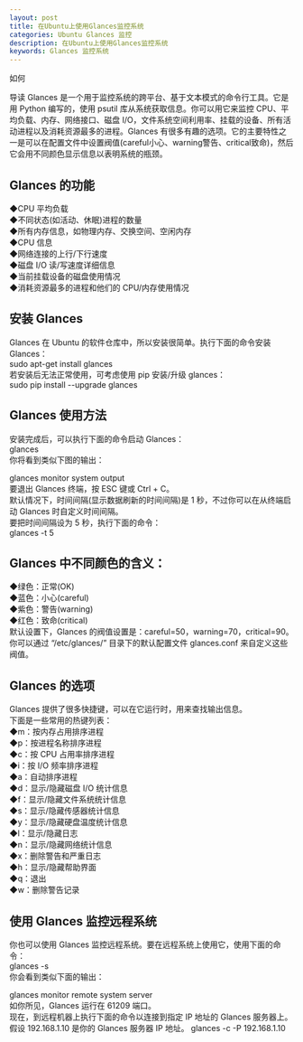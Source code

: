 ```yaml
---
layout: post
title: 在Ubuntu上使用Glances监控系统
categories: Ubuntu Glances 监控
description: 在Ubuntu上使用Glances监控系统
keywords: Glances 监控系统
---
```

如何

导读  Glances 是一个用于监控系统的跨平台、基于文本模式的命令行工具。它是用 Python 编写的，使用 psutil 库从系统获取信息。你可以用它来监控 CPU、平均负载、内存、网络接口、磁盘 I/O，文件系统空间利用率、挂载的设备、所有活动进程以及消耗资源最多的进程。Glances 有很多有趣的选项。它的主要特性之一是可以在配置文件中设置阀值(careful小心、warning警告、critical致命)，然后它会用不同颜色显示信息以表明系统的瓶颈。

## Glances 的功能
◆CPU 平均负载  
◆不同状态(如活动、休眠)进程的数量  
◆所有内存信息，如物理内存、交换空间、空闲内存  
◆CPU 信息  
◆网络连接的上行/下行速度  
◆磁盘 I/O 读/写速度详细信息  
◆当前挂载设备的磁盘使用情况  
◆消耗资源最多的进程和他们的 CPU/内存使用情况  

## 安装 Glances
Glances 在 Ubuntu 的软件仓库中，所以安装很简单。执行下面的命令安装 Glances：  
sudo apt-get install glances  
若安装后无法正常使用，可考虑使用 pip 安装/升级 glances：  
sudo pip install --upgrade glances  

## Glances 使用方法  
安装完成后，可以执行下面的命令启动 Glances：  
glances  
你将看到类似下图的输出：  

glances monitor system output  
要退出 Glances 终端，按 ESC 键或 Ctrl + C。  
默认情况下，时间间隔(显示数据刷新的时间间隔)是 1 秒，不过你可以在从终端启动 Glances 时自定义时间间隔。  
要把时间间隔设为 5 秒，执行下面的命令：  
glances -t 5  

## Glances 中不同颜色的含义：  
◆绿色：正常(OK)  
◆蓝色：小心(careful)  
◆紫色：警告(warning)  
◆红色：致命(critical)  
默认设置下，Glances 的阀值设置是：careful=50，warning=70，critical=90。你可以通过 “/etc/glances/” 目录下的默认配置文件 glances.conf 来自定义这些阀值。  

## Glances 的选项

Glances 提供了很多快捷键，可以在它运行时，用来查找输出信息。  
下面是一些常用的热键列表：  
◆m：按内存占用排序进程  
◆p：按进程名称排序进程  
◆c：按 CPU 占用率排序进程  
◆i：按 I/O 频率排序进程  
◆a：自动排序进程  
◆d：显示/隐藏磁盘 I/O 统计信息  
◆f：显示/隐藏文件系统统计信息  
◆s：显示/隐藏传感器统计信息  
◆y：显示/隐藏硬盘温度统计信息  
◆l：显示/隐藏日志  
◆n：显示/隐藏网络统计信息  
◆x：删除警告和严重日志  
◆h：显示/隐藏帮助界面  
◆q：退出  
◆w：删除警告记录

## 使用 Glances 监控远程系统  
你也可以使用 Glances 监控远程系统。要在远程系统上使用它，使用下面的命令：    
glances -s  
你会看到类似下面的输出：  

glances monitor remote system server  
如你所见，Glances 运行在 61209 端口。  
现在，到远程机器上执行下面的命令以连接到指定 IP 地址的 Glances 服务器上。假设 192.168.1.10 是你的 Glances 服务器 IP 地址。
glances -c -P 192.168.1.10  
